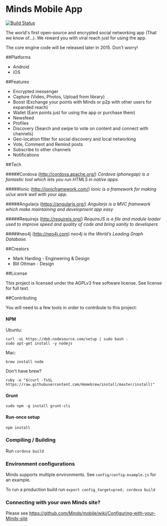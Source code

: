 Minds Mobile App
======

[![Build Status](https://travis-ci.org/Minds/mobile.svg?branch=master)](https://travis-ci.org/Minds/mobile)

The world's first open-source and encrypted social networking app (That we know of...). We reward you with viral reach just for using the app.

The core engine code will be released later in 2015. Don't worry!

##Platforms
- Android
- iOS


##Features

- Encrypted messenger
- Capture (Video, Photos, Upload from library)
- Boost (Exchange your points with Minds or p2p with other users for expanded reach) 
- Wallet (Earn points just for using the app or purchase them)
- Newsfeed 
- Profiles
- Discovery (Search and swipe to vote on content and connect with channels)
- Geo-location filter for social discovery and local networking
- Vote, Comment and Remind posts
- Subscribe to other channels
- Notifications

##Tech

#####Cordova (http://cordova.apache.org/)
_Cordova (phonegap) is a fantastic tool which lets you run HTML5 in native apps._

#####Ionic (http://ionicframework.com/)
_Ionic is a framework for making ui/ux work well with your app._

#####Angularjs (https://angularjs.org/)
_Angularjs is a MVC framework which make maintaining and development app easy_

#####Requirejs (http://requirejs.org/)
_RequireJS is a file and module loader used to improve speed and quality of code and bring sanity to developers_

#####neo4j (http://neo4j.com)
_neo4j is the World’s Leading Graph Database._

##Creators

- Mark Harding - Engineering & Design 
- Bill Ottman - Design

##License

This project is licensed under the AGPLv3 free software license. See license for full text. 

##Contributing

You will need to a few tools in order to contribute to this project:

#### NPM

Ubuntu:
```
curl -sL https://deb.nodesource.com/setup | sudo bash -
sudo apt-get install -y nodejs
```

Mac:
```
brew install node
```
Don't have brew?
```
ruby -e "$(curl -fsSL https://raw.githubusercontent.com/Homebrew/install/master/install)"
```

#### Grunt
```
sudo npm -g install grunt-cli
```

#### Run-once setup

```
npm install
```

### Compiling / Building

Run `cordova build`

### Environment configurations

Minds supports multiple environments. See `config/config-example.js` for an example. 

To run a production build run `export config_target=prod; cordova build`

### Connecting with your own Minds site?

Please see https://github.com/Minds/mobile/wiki/Configuring-with-your-Minds-site

